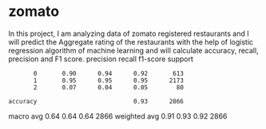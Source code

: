 # zomato
In this project, I am analyzing data of zomato registered restaurants and I will predict the Aggregate rating of the restaurants with the help of logistic regression algorithm of machine learning and will calculate accuracy, recall, precision and F1 score.
 precision    recall  f1-score   support

           0       0.90      0.94      0.92       613
           1       0.95      0.95      0.95      2173
           2       0.07      0.04      0.05        80

    accuracy                           0.93      2866
   macro avg       0.64      0.64      0.64      2866
weighted avg       0.91      0.93      0.92      2866
